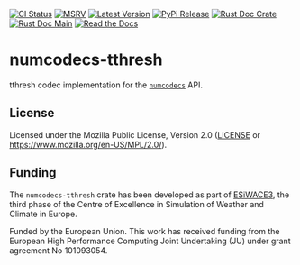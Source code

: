 [![CI Status]][workflow] [![MSRV]][repo] [![Latest Version]][crates.io] [![PyPi Release]][pypi] [![Rust Doc Crate]][docs.rs] [![Rust Doc Main]][docs] [![Read the Docs]][rtdocs]

[CI Status]: https://img.shields.io/github/actions/workflow/status/juntyr/numcodecs-rs/ci.yml?branch=main
[workflow]: https://github.com/juntyr/numcodecs-rs/actions/workflows/ci.yml?query=branch%3Amain

[MSRV]: https://img.shields.io/badge/MSRV-1.86.0-blue
[repo]: https://github.com/juntyr/numcodecs-rs

[Latest Version]: https://img.shields.io/crates/v/numcodecs-tthresh
[crates.io]: https://crates.io/crates/numcodecs-tthresh

[PyPi Release]: https://img.shields.io/pypi/v/numcodecs-wasm-tthresh.svg
[pypi]: https://pypi.python.org/pypi/numcodecs-wasm-tthresh

[Rust Doc Crate]: https://img.shields.io/docsrs/numcodecs-tthresh
[docs.rs]: https://docs.rs/numcodecs-tthresh/

[Rust Doc Main]: https://img.shields.io/badge/docs-main-blue
[docs]: https://juntyr.github.io/numcodecs-rs/numcodecs_tthresh

[Read the Docs]: https://img.shields.io/readthedocs/numcodecs-wasm?label=readthedocs
[rtdocs]: https://numcodecs-wasm.readthedocs.io/en/stable/api/numcodecs_wasm_tthresh/

# numcodecs-tthresh

tthresh codec implementation for the [`numcodecs`] API.

[`numcodecs`]: https://docs.rs/numcodecs/0.2/numcodecs/

## License

Licensed under the Mozilla Public License, Version 2.0 ([LICENSE](LICENSE) or https://www.mozilla.org/en-US/MPL/2.0/).

## Funding

The `numcodecs-tthresh` crate has been developed as part of [ESiWACE3](https://www.esiwace.eu), the third phase of the Centre of Excellence in Simulation of Weather and Climate in Europe.

Funded by the European Union. This work has received funding from the European High Performance Computing Joint Undertaking (JU) under grant agreement No 101093054.
